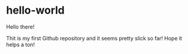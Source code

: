 # hello-world

Hello there!

Thit is my first Github repository and it seems pretty slick so far!  Hope it helps a ton!
